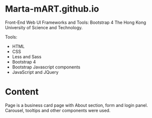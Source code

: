 # Marta-mART.github.io

Front-End Web UI Frameworks and Tools: Bootstrap 4
The Hong Kong University of Science and Technology.

Tools:

- HTML
- CSS
- Less and Sass
- Bootstrap 4
- Bootstrap Javascript components
- JavaScript and JQuery

<h1>Content</h1>
Page is a business card page with About section, form and login panel.
Carousel, tooltips and other components were used.
